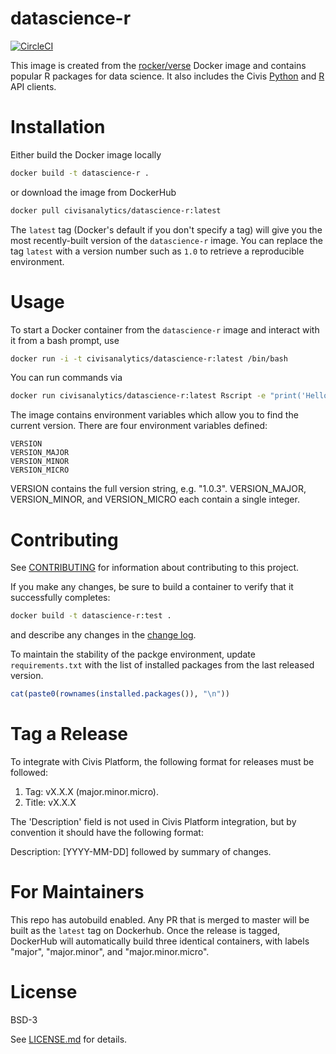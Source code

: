 # datascience-r

[![CircleCI](https://circleci.com/gh/civisanalytics/datascience-r/tree/master.svg?style=svg)](https://circleci.com/gh/civisanalytics/datascience-r/tree/master)

This image is created from the [rocker/verse](https://hub.docker.com/r/rocker/verse/) Docker image and contains
popular R packages for data science. It also includes the Civis [Python](https://github.com/civisanalytics/civis-python)
and [R](https://github.com/civisanalytics/civis-r) API clients.

# Installation

Either build the Docker image locally
```bash
docker build -t datascience-r .
```

or download the image from DockerHub
```bash
docker pull civisanalytics/datascience-r:latest
```

The `latest` tag (Docker's default if you don't specify a tag)
will give you the most recently-built version of the `datascience-r`
image. You can replace the tag `latest` with a version number such as `1.0`
to retrieve a reproducible environment.

# Usage

To start a Docker container from the `datascience-r` image and
interact with it from a bash prompt, use
```bash
docker run -i -t civisanalytics/datascience-r:latest /bin/bash
```

You can run commands via
```bash
docker run civisanalytics/datascience-r:latest Rscript -e "print('Hello World!')"
```

The image contains environment variables which allow you to find
the current version. There are four environment variables defined:
```
VERSION
VERSION_MAJOR
VERSION_MINOR
VERSION_MICRO
```
VERSION contains the full version string, e.g. "1.0.3". VERSION_MAJOR,
VERSION_MINOR, and VERSION_MICRO each contain a single integer.

# Contributing

See [CONTRIBUTING](CONTRIBUTING.md) for information about contributing to this project.

If you make any changes, be sure to build a container to verify that it successfully completes:
```bash
docker build -t datascience-r:test .
```
and describe any changes in the [change log](CHANGELOG.md).

To maintain the stability of the packge environment, 
update `requirements.txt` with the list of installed packages from the last released
version.

```r
cat(paste0(rownames(installed.packages()), "\n"))
```

# Tag a Release

To integrate with Civis Platform, the following format for releases must be followed:

1. Tag: vX.X.X (major.minor.micro).
2. Title: vX.X.X

The 'Description' field is not used in Civis Platform integration, but by convention it
should have the following format:

Description: [YYYY-MM-DD] followed by summary of changes.

# For Maintainers

This repo has autobuild enabled. Any PR that is merged to master will be built
as the `latest` tag on Dockerhub. Once the release is tagged, DockerHub will
automatically build three identical containers, with labels "major", "major.minor", and "major.minor.micro".

# License

BSD-3

See [LICENSE.md](LICENSE.md) for details.
